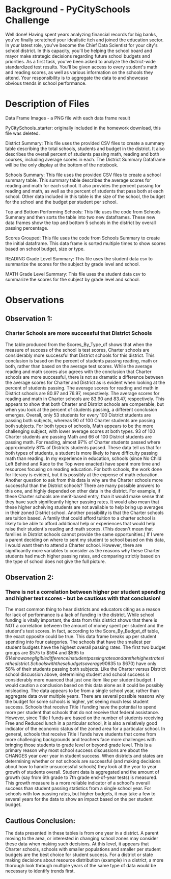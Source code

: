 # Background - PyCitySchools Challenge
Well done! Having spent years analyzing financial records for big banks, you've finally scratched your idealistic itch and joined the education sector. In your latest role, you've become the Chief Data Scientist for your city's school district. In this capacity, you'll be helping the  school board and mayor make strategic decisions regarding future school budgets and priorities.
As a first task, you've been asked to analyze the district-wide standardized test results. You'll be given access to every student's math and reading scores, as well as various information on the schools they attend. Your responsibility is to aggregate the data to and showcase obvious trends in school performance.

# Description of Files

Data Frame Images - a PNG file with each data frame result

PyCitySchools_starter: originally included in the homework download, this file was deleted.

District Summary: This file uses the provided CSV files to create a summary table describing the total schools, students and budget in the district.  It also describes the overall percent of students passing math, reading and both courses, including average scores in each.  The District Summary Dataframe will be the only display at the bottom of the notebook.

Schools Summary: This file uses the provided CSV files to create a school summary table.  This summary table describes the average scores for reading and math for each school.  It also provides the percent passing for reading and math, as well as the percent of students that pass both at each school.  Other data included in this table is the size of the school, the budget for the school and the budget per student per school.

Top and Bottom Performing Schools: This file uses the code from Schools Summary and then sorts the table into two new dataframes.  These new data frames show the top and bottom 5 schools in the district by overall passing percentage.

Scores Grouped: This file uses the code from Schools Summary to create the initial dataframe.  This data frame is sorted multiple times to show scores based on school budget, size or type.

READING Grade Level Summary: This file uses the student data csv to summarize the scores for the subject by grade level and school.

MATH Grade Level Summary: This file uses the student data csv to summarize the scores for the subject by grade level and school.

# Observations

## Observation 1:
### Charter Schools are more successful that District Schools

The table produced from the Scores_By_Type_df shows that when the measure of success of the school is test scores, Charter schools are considerably more successful that District schools for this district.  This conclusion is based on the percent of students passing reading, math or both, rather than based on the average test scores.  While the average reading and math scores also agrees with the conclusion that Charter schools are more successful, there is not as dramatic a difference between the average scores for Charter and District as is evident when looking at the percent of students passing.  The average scores for reading and math in District schools are 80.97 and 76.97, respectively.  The average scores for reading and math in Charter schools are 83.90 and 83.47, respectively.  This appears to show that both Charter and District schools are comperable, but when you look at the percent of students passing, a different conclusion emerges.
       Overall, only 53 students for every 100 District students are passing both subjects, whereas 90 of 100 Charter students are passing both subjects. For both types of schools, Math appears to be the more challenging subject, with lower average scores at both types.  93 of 100 Charter students are passing Math and 66 of 100 District students are passing math.  For reading, almost 97% of Charter students passed where approximately 81% of Districts students passed.  These data tell us that for both types of students, a student is more likely to have difficulty passing math than reading.  In my experience in education, schools (since No Child Left Behind and Race to the Top were enacted) have spent more time and resources focusing on reading education.  For both schools, the work done for literacy is evident, but it is possibly at the expense of math education.  Another question to ask from this data is why are the Charter schools more successful than the District schools?  There are many possible answers to this one, and highly depended on other data in the district.  For example, if these Charter schools are merit-based entry, than it would make sense that they have such significantly higher passing rates.  It would also mean that these higher acheiving students are not available to help bring up averages in their zoned District school.  Another possibility is that the Charter schools are tuition based.  A family that could afford tuition to a charter school is likely to be able to afford additional help or experiences that would help raise their student's reading and math scores.  (This doesn't mean that families in District schools cannot provide the same opportunities.)
       If I were a parent deciding on where to sent my student to school based on this data, I would want them to attend a Charter school. However, there are significantly more variables to consider as the reasons why these Charter students had much higher passing rates, and comparing strictly based on the type of school does not give the full picture.

## Observation 2:
### There is not a correlation between higher per student spending and higher text scores - but be cautious with that conclusion!

 The most common thing to hear districts and educators citing as a reason for lack of performance is a lack of funding in the district.  While school funding is vitally important, the data from this district shows that there is NOT a correlation between the amount of money spent per student and the student's test scores.  In fact, according to the Score_By_Budget_df table, the exact opposite could be true.  This data frame breaks up per student spending into four categories.  The schools that have the smallest per student budgets have the highest overall passing rates.  The first two budget groups are $575 to $594 and $595 to $614 show a negligible difference in student passing rates and are the highest rates in the district.  Schools with these budgets average 90% of students passing both reading and math.  However, schools with the highest per student budget ($635 to $670) have only 58% of their students passing both subjects.
        Like the Charter versus District school discussion above, determining student and school success is considerably more nuanced that just one item like per student budget.  I would caution a conclusion based on this data alone as it could be possibly misleading.  The data appears to be from a single school year, rather than aggregate data over multiple years. There are several possible reasons why the budget for some schools is higher, yet seeing much less student success.  Schools that receive Title I funding have the potential to spend more per student that schools that do not receive that federal assistance.  However, since Title I funds are based on the number of students receiving Free and Reduced lunch in a particular school, it is also a relatively good indicator of the economic status of the zoned area for a particular school.  In general, schools that receive Title I funds have students that come from more challenging backgrounds and teachers face more challenges with bringing those students to grade level or beyond grade level.  This is a primary reason why most school success discussions are about the CHANGES year over year in student success.  When districts and states are determining whether or not schools are successful (and making decisions about how to handle unsuccessful schools) they look at the year to year growth of students overall.  Student data is aggregated and the amount of growth (say from 6th grade to 7th grade end-of-year tests) is measured.  This growth measure is a more reliable indicator of a school's overall success than student passing statistics from a single school year.  For schools with low passing rates, but higher budgets, it may take a few to several years for the data to show an impact based on the per student budget.
        
## Cautious Conclusion:

The data presented in these tables is from one year in a district.  A parent moving to the area, or interested in changing school zones may consider these data when making such decisions.  At this level, it appears that Charter schools, schools with smaller populations and smaller per student budgets are the best choice for student success.  For a district or state making decisions about resource distribution (example) in a district, a more thorough look through multiple years of the same type of data would be necessary to identify trends first. 
